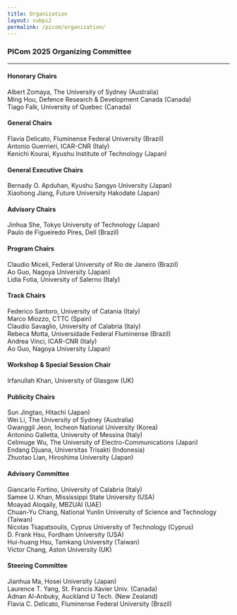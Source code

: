 ```yaml
---
title: Organization
layout: subpi2
permalink: /picom/organization/
---
```


<h3>PICom 2025 Organizing Committee</h3>
<hr/>

<h4>Honorary Chairs</h4>
Albert Zomaya, The University of Sydney (Australia)<br>
Ming Hou, Defence Research & Development Canada (Canada)<br>
Tiago Falk, University of Quebec (Canada)
   
<h4>General Chairs</h4>
Flavia Delicato, Fluminense Federal University (Brazil)<br>
Antonio Guerrieri, ICAR-CNR (Italy)<br>
Kenichi Kourai, Kyushu Institute of Technology (Japan)

<h4>General Executive Chairs</h4>
Bernady O. Apduhan, Kyushu Sangyo University (Japan) <br>
Xiaohong Jiang, Future University Hakodate (Japan)

<h4>Advisory Chairs</h4>
Jinhua She, Tokyo University of Technology (Japan)<br>
Paulo de Figueiredo Pires, Dell (Brazil)

<h4>Program Chairs</h4>
Claudio Miceli, Federal University of Rio de Janeiro (Brazil)<br>
Ao Guo, Nagoya University (Japan)<br>
Lidia Fotia, University of Salerno (Italy)

<h4>Track Chairs</h4>
Federico Santoro, University of Catania (Italy)<br>
Marco Miozzo, CTTC (Spain)<br>
Claudio Savaglio, University of Calabria (Italy)<br>
Rebeca Motta, Universidade Federal Fluminense (Brazil)<br>
Andrea Vinci, ICAR-CNR (Italy)<br>
Ao Guo, Nagoya University (Japan)


<h4>Workshop & Special Session Chair</h4>
Irfanullah Khan, University of Glasgow (UK)

<h4>Publicity Chairs</h4>
Sun Jingtao, Hitachi (Japan)<br>
Wei Li, The University of Sydney (Australia)<br>
Gwanggil Jeon, Incheon National University (Korea)<br>
Antonino Galletta, University of Messina (Italy)<br>
Celimuge Wu, The University of Electro-Communications (Japan)<br>
Endang Djuana, Universitas Trisakti (Indonesia)<br>
Zhuotao Lian, Hiroshima University (Japan)

<h4>Advisory Committee</h4>
Giancarlo Fortino, University of Calabria (Italy)<br>
Samee U. Khan, Mississippi State University (USA)<br>
Moayad Aloqaily, MBZUAI (UAE)<br>
Chuan-Yu Chang, National Yunlin University of Science and Technology (Taiwan)<br>
Nicolas Tsapatsoulis, Cyprus University of Technology (Cyprus)<br>
D. Frank Hsu, Fordham University (USA)<br>
Hui-huang Hsu, Tamkang University (Taiwan)<br>
Victor Chang, Aston University (UK)

<h4>Steering Committee</h4>
Jianhua Ma, Hosei University (Japan)<br>
Laurence T. Yang, St. Francis Xavier Univ. (Canada)<br>
Adnan Al-Anbuky, Auckland U Tech. (New Zealand)<br>
Flavia C. Delicato, Fluminense Federal University (Brazil)
